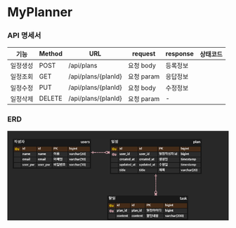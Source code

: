 # MyPlanner


### API 명세서

| 기능   | Method | URL                 | request  | response | 상태코드 |
|------|--------|---------------------|----------|----------|------|
| 일정생성 | POST   | /api/plans          | 요청 body  | 등록정보     |      |
| 일정조회 | GET    | /api/plans/{planId} | 요청 param | 응답정보     |      |
| 일정수정 | PUT    | /api/plans/{planId} | 요청 body  | 수정정보     |      |
| 일정삭제 | DELETE | /api/plans/{planId} | 요청 param | -        |      |

### ERD

![MyPlanner.png](src/MyPlanner.png)


